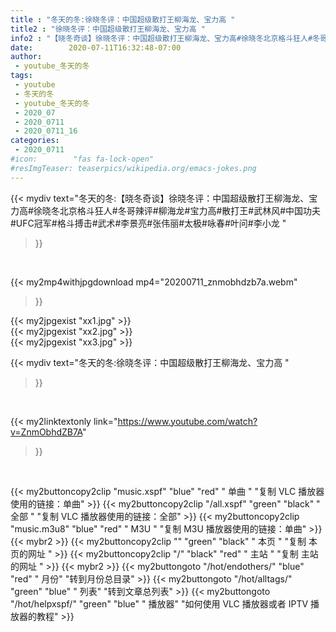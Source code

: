```yaml
---
title : "冬天的冬:徐晓冬评：中国超级散打王柳海龙、宝力高 "
title2 : "徐晓冬评：中国超级散打王柳海龙、宝力高 "
info2 : "【晓冬奇谈】徐晓冬评：中国超级散打王柳海龙、宝力高#徐晓冬北京格斗狂人#冬哥辣评#柳海龙#宝力高#散打王#武林风#中国功夫#UFC冠军#格斗搏击#武术#李景亮#张伟丽#太极#咏春#叶问#李小龙 "
date:        2020-07-11T16:32:48-07:00
author:
 - youtube_冬天的冬
tags:
 - youtube
 - 冬天的冬
 - youtube_冬天的冬
 - 2020_07
 - 2020_0711
 - 2020_0711_16
categories:
 - 2020_0711
#icon:        "fas fa-lock-open"
#resImgTeaser: teaserpics/wikipedia.org/emacs-jokes.png
---
```


{{< mydiv text="冬天的冬:【晓冬奇谈】徐晓冬评：中国超级散打王柳海龙、宝力高#徐晓冬北京格斗狂人#冬哥辣评#柳海龙#宝力高#散打王#武林风#中国功夫#UFC冠军#格斗搏击#武术#李景亮#张伟丽#太极#咏春#叶问#李小龙 "
>}}
<br>


{{< my2mp4withjpgdownload mp4="20200711_znmobhdzb7a.webm"
>}}

{{< my2jpgexist "xx1.jpg" >}}<br>
{{< my2jpgexist "xx2.jpg" >}}<br>
{{< my2jpgexist "xx3.jpg" >}}<br>



{{< mydiv text="冬天的冬:徐晓冬评：中国超级散打王柳海龙、宝力高 "
>}}
<br>

{{< my2linktextonly link="https://www.youtube.com/watch?v=ZnmObhdZB7A"
>}}


<br>

{{< my2buttoncopy2clip "music.xspf"        "blue"   "red"    " 单曲 "  "复制 VLC 播放器使用的链接：单曲" >}} {{< my2buttoncopy2clip "/all.xspf"         "green"  "black"  " 全部 "  "复制 VLC 播放器使用的链接：全部" >}} {{< my2buttoncopy2clip "music.m3u8"        "blue"   "red"    " M3U  "    "复制 M3U 播放器使用的链接：单曲" >}} {{< mybr2 >}} {{< my2buttoncopy2clip ""                  "green"  "black"  " 本页 "    "复制 本页的网址 " >}} {{< my2buttoncopy2clip "/"                 "black"  "red"    " 主站 "    "复制 主站的网址 " >}} {{< mybr2 >}} {{< my2buttongoto      "/hot/endothers/"   "blue"   "red"    " 月份"   "转到月份总目录" >}} {{< my2buttongoto      "/hot/alltags/"     "green"  "blue"   " 列表"   "转到文章总列表" >}} {{< my2buttongoto      "/hot/helpxspf/"    "green"  "blue"   " 播放器" "如何使用 VLC 播放器或者 IPTV 播放器的教程" >}} 

